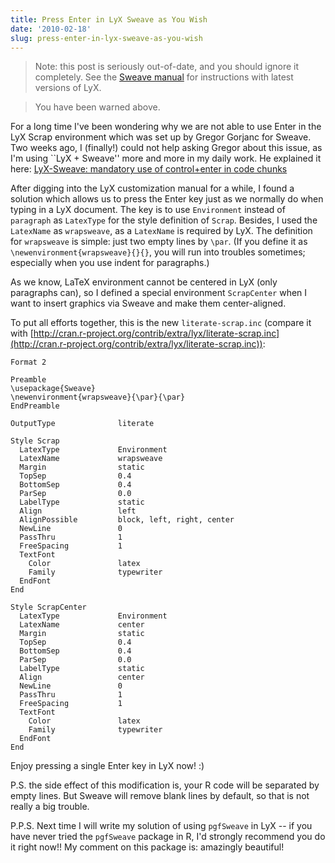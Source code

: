 ```yaml
---
title: Press Enter in LyX Sweave as You Wish
date: '2010-02-18'
slug: press-enter-in-lyx-sweave-as-you-wish
---
```


> Note: this post is seriously out-of-date, and you should ignore it completely. See the [Sweave manual](https://github.com/downloads/yihui/lyx/sweave.pdf) for instructions with latest versions of LyX.

> You have been warned above.

For a long time I've been wondering why we are not able to use Enter in the LyX Scrap environment which was set up by Gregor Gorjanc for Sweave. Two weeks ago, I (finally!) could not help asking Gregor about this issue, as I'm using ``LyX + Sweave'' more and more in my daily work. He explained it here: [LyX-Sweave: mandatory use of control+enter in code chunks](http://ggorjan.blogspot.com/2009/07/lyx-sweave-mandatory-use-of.html)

After digging into the LyX customization manual for a while, I found a solution which allows us to press the Enter key just as we normally do when typing in a LyX document. The key is to use `Environment` instead of `paragraph` as `LatexType` for the style definition of `Scrap`. Besides, I used the `LatexName` as `wrapsweave`, as a `LatexName` is required by LyX. The definition for `wrapsweave` is simple: just two empty lines by `\par`. (If you define it as `\newenvironment{wrapsweave}{}{}`, you will run into troubles sometimes; especially when you use indent for paragraphs.)

As we know, LaTeX environment cannot be centered in LyX (only paragraphs can), so I defined a special environment `ScrapCenter` when I want to insert graphics via Sweave and make them center-aligned.

To put all efforts together, this is the new `literate-scrap.inc` (compare it with [http://cran.r-project.org/contrib/extra/lyx/literate-scrap.inc](http://cran.r-project.org/contrib/extra/lyx/literate-scrap.inc)):


    Format 2

    Preamble
    \usepackage{Sweave}
    \newenvironment{wrapsweave}{\par}{\par}
    EndPreamble

    OutputType              literate

    Style Scrap
      LatexType             Environment
      LatexName             wrapsweave
      Margin                static
      TopSep                0.4
      BottomSep             0.4
      ParSep                0.0
      LabelType             static
      Align                 left
      AlignPossible         block, left, right, center
      NewLine               0
      PassThru              1
      FreeSpacing           1
      TextFont
        Color               latex
        Family              typewriter
      EndFont
    End

    Style ScrapCenter
      LatexType             Environment
      LatexName             center
      Margin                static
      TopSep                0.4
      BottomSep             0.4
      ParSep                0.0
      LabelType             static
      Align                 center
      NewLine               0
      PassThru              1
      FreeSpacing           1
      TextFont
        Color               latex
        Family              typewriter
      EndFont
    End



Enjoy pressing a single Enter key in LyX now! :)

P.S. the side effect of this modification is, your R code will be separated by empty lines. But Sweave will remove blank lines by default, so that is not really a big trouble.

P.P.S. Next time I will write my solution of using `pgfSweave` in LyX -- if you have never tried the `pgfSweave` package in R, I'd strongly recommend you do it right now!! My comment on this package is: amazingly beautiful!
